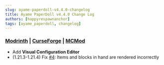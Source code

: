 ```yaml
---
slug: ayame-paperdoll-v4.4.0-changelog
title: Ayame PaperDoll v4.4.0 Change Log
authors: [happyrespawnanchor]
tags: [ayame_paperdoll, changelog]
---
```

### [Modrinth](https://modrinth.com/mod/ayame-paperdoll) | [CurseForge](https://www.curseforge.com/minecraft/mc-mods/ayame-paperdoll) | [MCMod](https://www.mcmod.cn/class/17015.html)
- Add **Visual Configuration Editor**
- (1.21.3-1.21.4) Fix [#4](https://github.com/AyameMC/Ayame-PaperDoll/issues/4): Items and blocks in hand are rendered incorrectly
<!-- truncate -->
